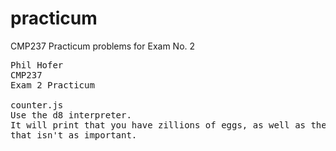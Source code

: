# practicum
CMP237 Practicum problems for Exam No. 2

<pre>
Phil Hofer
CMP237
Exam 2 Practicum

counter.js
Use the d8 interpreter.
It will print that you have zillions of eggs, as well as the other data
that isn't as important.
</pre>
